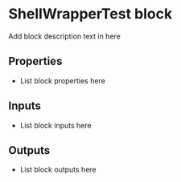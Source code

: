 # ShellWrapperTest block


Add block description text in here


## Properties
  -  List block properties here


## Inputs
  -  List block inputs here


## Outputs
  -  List block outputs here
  